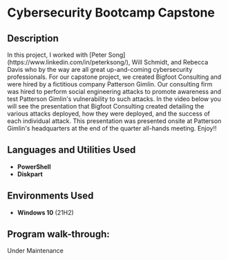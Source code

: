 <h1>Cybersecurity Bootcamp Capstone</h1>

<h2>Description</h2>
In this project, I worked with [Peter Song](https://www.linkedin.com/in/peterksong/), Will Schmidt, and Rebecca Davis who by the way are all great up-and-coming cybersecurity professionals. For our capstone project, we created Bigfoot Consulting and were hired by a fictitious company Patterson Gimlin. Our consulting firm was hired to perform social engineering attacks to promote awareness and test Patterson Gimlin's vulnerability to such attacks. In the video below you will see the presentation that Bigfoot Consulting created detailing the various attacks deployed, how they were deployed, and the success of each individual attack. This presentation was presented onsite at Patterson Gimlin's headquarters at the end of the quarter all-hands meeting. Enjoy!!
<br />


<h2>Languages and Utilities Used</h2>

- <b>PowerShell</b> 
- <b>Diskpart</b>

<h2>Environments Used </h2>

- <b>Windows 10</b> (21H2)

<h2>Program walk-through:</h2>

<p align="center">

 Under Maintenance 

</p>

<!--
 ```diff
- text in red
+ text in green
! text in orange
# text in gray
@@ text in purple (and bold)@@
```
--!>
